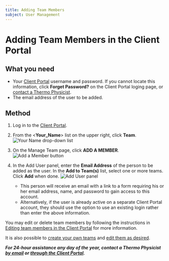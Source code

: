 ```yaml
---
title: Adding Team Members
subject: User Management
---
```


# Adding Team Members in the Client Portal

## What you need
* Your [Client Portal](https://core.thermo.io/login/) username and password. If you cannot locate this information, click **Forget Password?** on the Client Portal loging page, or [contact a Thermo Physicist](mailto:physicists@thermo.io).
* The email address of the user to be added.

## Method
1. Log in to the [Client Portal](https://core.thermo.io/login/).
2. From the <**Your_Name**> list on the upper right, click **Team**.
   ![Your Name drop-down list](https://raw.githubusercontent.com/thermoio/docs/master/images/adding-team-members/2017-11-14_12-42-55.png)

3. On the Manage Team page, click **ADD A MEMBER**.
   ![Add a Member button](https://raw.githubusercontent.com/thermoio/docs/master/images/adding-team-members/2017-11-14_12-56-03.png)

4. In the Add User panel, enter the **Email Address** of the person to be added as the user. In the **Add to Team(s)** list, select one or more teams. Click **Add** when done.
   ![Add User panel](https://raw.githubusercontent.com/thermoio/docs/master/images/adding-team-members/2017-11-14_13-57-29.png)

   * This person will receive an email with a link to a form requiring his or her email address, name, and password to gain access to this account.
   * Alternatively, if the user is already active on a separate Client Portal account, they should use the option to use an existing login rather than enter the above information.

You may edit or delete team members by following the instructions in [Editing team members in the Client Portal](https://www.thermo.io/how-to/client-portal/editing-team-members) for more information.

It is also possible to [create your own teams](https://www.thermo.io/how-to/client-portal/creating-teams) and [edit them as desired](https://www.thermo.io/how-to/client-portal/editing-teams).


**_For 24-hour assistance any day of the year, contact a Thermo Physicist [by email](mailto:physicists@thermo.io) or [through the Client Portal](https://core.thermo.io/login/)._**
